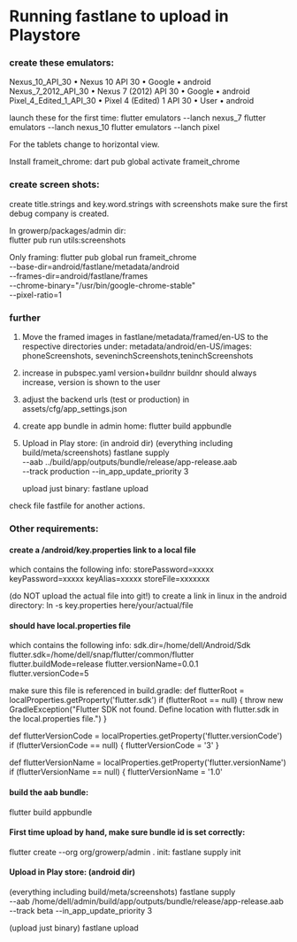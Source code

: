 # Running fastlane to upload in Playstore

### create these emulators:

Nexus_10_API_30         • Nexus 10 API 30           • Google • android
Nexus_7_2012_API_30     • Nexus 7 (2012) API 30     • Google • android
Pixel_4_Edited_1_API_30 • Pixel 4 (Edited) 1 API 30 • User   • android

launch these for the first time:
flutter emulators --lanch nexus_7
flutter emulators --lanch nexus_10
flutter emulators --lanch pixel

For the tablets change to horizontal view.

Install frameit_chrome: dart pub global activate frameit_chrome

### create screen shots:
create title.strings and key.word.strings with screenshots
make sure the first debug company is created.

In growerp/packages/admin dir:  
flutter pub run utils:screenshots

Only framing:
flutter pub global run frameit_chrome \
    --base-dir=android/fastlane/metadata/android \
    --frames-dir=android/fastlane/frames \
    --chrome-binary="/usr/bin/google-chrome-stable" \
    --pixel-ratio=1

### further
1. Move the framed images in fastlane/metadata/framed/en-US to the respective directories under: metadata/android/en-US/images: phoneScreenshots, seveninchScreenshots,teninchScreenshots 
2. increase in pubspec.yaml version+buildnr
    buildnr should always increase, version is shown to the user
3. adjust the backend urls (test or production)
    in assets/cfg/app_settings.json
4. create app bundle in admin home:
    flutter build appbundle
5. Upload in Play store: (in android dir)
    (everything including build/meta/screenshots)
    fastlane supply \
        --aab ../build/app/outputs/bundle/release/app-release.aab \
        --track production --in_app_update_priority 3

   upload just binary:
    fastlane upload

check file fastfile for another actions.


### Other requirements:

#### create a <projdir>/android/key.properties link to a local file
which contains the following info:
storePassword=xxxxx
keyPassword=xxxxx
keyAlias=xxxxx
storeFile=xxxxxxx

(do NOT upload the actual file into git!)
to create a link in linux in the android directory:
    ln -s key.properties here/your/actual/file

#### should have local.properties file
which contains the following info:
sdk.dir=/home/dell/Android/Sdk
flutter.sdk=/home/dell/snap/flutter/common/flutter
flutter.buildMode=release
flutter.versionName=0.0.1   
flutter.versionCode=5

make sure this file is referenced in build.gradle:
def flutterRoot = localProperties.getProperty('flutter.sdk')
if (flutterRoot == null) {
    throw new GradleException("Flutter SDK not found. Define location with flutter.sdk in the local.properties file.")
}

def flutterVersionCode = localProperties.getProperty('flutter.versionCode')
if (flutterVersionCode == null) {
    flutterVersionCode = '3'
}

def flutterVersionName = localProperties.getProperty('flutter.versionName')
if (flutterVersionName == null) {
    flutterVersionName = '1.0'

#### build the aab bundle:
flutter build appbundle

#### First time upload by hand, make sure bundle id is set correctly:
flutter create --org org/growerp/admin .
init: fastlane supply init

#### Upload in Play store: (android dir)
(everything including build/meta/screenshots)
fastlane supply \
    --aab /home/dell/admin/build/app/outputs/bundle/release/app-release.aab \
    --track beta --in_app_update_priority 3 

(upload just binary)
    fastlane upload

